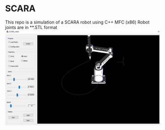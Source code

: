 # SCARA

This repo is a simulation of a SCARA robot using C++ MFC (x86)
Robot joints are in **.STL format 
<img src="./SCARA.PNG">
